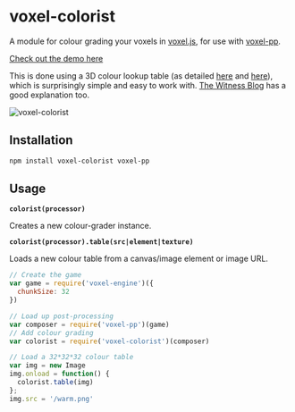 # voxel-colorist #

A module for colour grading your voxels in [voxel.js](http://voxeljs.com), for
use with [voxel-pp](http://github.com/hughsk/voxel-pp).

[Check out the demo here](http://hughsk.github.com/voxel-colorist/demo)

This is done using a 3D colour lookup table (as detailed
[here](http://youtu.be/rfQ8rKGTVlg?t=24m31s)
and [here](http://http.developer.nvidia.com/GPUGems2/gpugems2_chapter24.html)),
which is surprisingly simple and easy to work with.
[The Witness Blog](http://the-witness.net/news/2012/08/fun-with-in-engine-color-grading/) has a good explanation too.

![voxel-colorist](https://raw.github.com/hughsk/voxel-colorist/master/screenshot.jpg)

## Installation ##

``` bash
npm install voxel-colorist voxel-pp
```

## Usage ##

**`colorist(processor)`**

Creates a new colour-grader instance.

**`colorist(processor).table(src|element|texture)`**

Loads a new colour table from a canvas/image element or image URL.

``` javascript
// Create the game
var game = require('voxel-engine')({
  chunkSize: 32
})

// Load up post-processing
var composer = require('voxel-pp')(game)
// Add colour grading
var colorist = require('voxel-colorist')(composer)

// Load a 32*32*32 colour table
var img = new Image
img.onload = function() {
  colorist.table(img)
};
img.src = '/warm.png'
```



